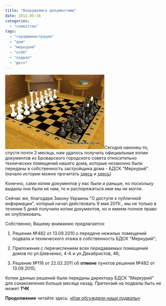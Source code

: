 ```yaml
---
title: "Вооружаемся документами"
date: 2011-05-16
categories: 
  - "committee"
tags: 
  - "горадминистрация"
  - "дом"
  - "меркурий"
  - "осбб"
  - "подвал"
  - "фото"
---
```


![Документы из Броварского городского совета](/wp-content/uploads/2011/05/shahmaty.jpg "Документы из Броварского городского совета")Сегодня наконец-то, спустя почти 3 месяца, нам удалось получить официальные копии документов из Броварского городского совета относительно технических помещений нашего дома, которые незаконно были переданы в собственность застройщика дома - БДСК "Меркурий" (начало истории можно прочитать [здесь](http://shevchenko4a.brovary.org/jeleznaya-hvatka-temnogo-lorda/) и [здесь](http://shevchenko4a.brovary.org/izgnaniye-besa/))

Конечно, сами копии документов у нас были и раньше, но поскольку выданы они были не нам, то и распоряжаться ими мы не могли.

Сейчас же, благодаря Закону Украины "О доступе к публичной информации", который начал действовать 9 мая 2011г., мы не только в течении 5 дней получили копии документов, но и имеем полное право их опубликовать.

Собственно, Вашему вниманию предлагается: <!--more-->

1) Решение №482 от 13.09.2010 о передаче нежилых помещений подвала и технического этажа в собственность БДСК "Меркурий";

2) Приложения с перечислением всех передаваемых помещений домов по ул.Шевченко, 4-А и ул.Декабристов, 46;

3) Решение №116 от 22.02.2011 об **отмене** пунктов решения №482 от 13.09.2010;

<script type="text/javascript">$(document).ready(function() { $("#containerVoorujaemsya").pwi({ username: 'shevchenko4a.brovary.org', mode: 'album', album: 'PodvalNOmerkuriy', thumbSize: 144, showAlbumDescription: false, showPhotoDate: false, authKey: 'Gv1sRgCJeVh8ml8OzaqAE' }) }); </script>

 Копии данных решений были переданы директору БДСК "Меркурий" для ознакомления больше месяца назад. Претензий на подвалы быть не может **ТЧК**

**Продолжение** читайте здесь: [_«Как обсуждали наши подвалы»_](http://shevchenko4a.brovary.org/kak-obsujdali-nashi-podvaly/)
